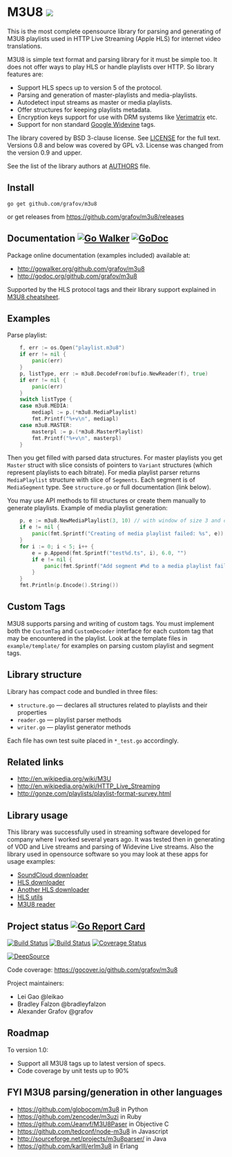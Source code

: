 <!--*- mode:markdown -*-->
M3U8 [![](https://awesome.re/mentioned-badge.svg)](https://github.com/avelino/awesome-go#video)
====

This is the most complete opensource library for parsing and generating of M3U8 playlists
used in HTTP Live Streaming (Apple HLS) for internet video translations.

M3U8 is simple text format and parsing library for it must be simple too. It does not offer
ways to play HLS or handle playlists over HTTP. So library features are:

* Support HLS specs up to version 5 of the protocol.
* Parsing and generation of master-playlists and media-playlists.
* Autodetect input streams as master or media playlists.
* Offer structures for keeping playlists metadata.
* Encryption keys support for use with DRM systems like [Verimatrix](http://verimatrix.com) etc.
* Support for non standard [Google Widevine](http://www.widevine.com) tags.

The library covered by BSD 3-clause license. See [LICENSE](LICENSE) for the full text.
Versions 0.8 and below was covered by GPL v3. License was changed from the version 0.9 and upper.

See the list of the library authors at [AUTHORS](AUTHORS) file.

Install
-------

	go get github.com/grafov/m3u8

or get releases from https://github.com/grafov/m3u8/releases

Documentation [![Go Walker](http://gowalker.org/api/v1/badge)](http://gowalker.org/github.com/grafov/m3u8) [![GoDoc](https://godoc.org/github.com/grafov/m3u8?status.svg)](https://godoc.org/github.com/grafov/m3u8)
-------------

Package online documentation (examples included) available at:

* http://gowalker.org/github.com/grafov/m3u8
* http://godoc.org/github.com/grafov/m3u8

Supported by the HLS protocol tags and their library support explained in [M3U8 cheatsheet](M3U8.md).

Examples
--------

Parse playlist:

```go
	f, err := os.Open("playlist.m3u8")
	if err != nil {
		panic(err)
	}
	p, listType, err := m3u8.DecodeFrom(bufio.NewReader(f), true)
	if err != nil {
		panic(err)
	}
	switch listType {
	case m3u8.MEDIA:
		mediapl := p.(*m3u8.MediaPlaylist)
		fmt.Printf("%+v\n", mediapl)
	case m3u8.MASTER:
		masterpl := p.(*m3u8.MasterPlaylist)
		fmt.Printf("%+v\n", masterpl)
	}
```

Then you get filled with parsed data structures. For master playlists you get ``Master`` struct with slice consists of pointers to ``Variant`` structures (which represent playlists to each bitrate).
For media playlist parser returns ``MediaPlaylist`` structure with slice of ``Segments``. Each segment is of ``MediaSegment`` type.
See ``structure.go`` or full documentation (link below).

You may use API methods to fill structures or create them manually to generate playlists. Example of media playlist generation:

```go
	p, e := m3u8.NewMediaPlaylist(3, 10) // with window of size 3 and capacity 10
	if e != nil {
		panic(fmt.Sprintf("Creating of media playlist failed: %s", e))
	}
	for i := 0; i < 5; i++ {
		e = p.Append(fmt.Sprintf("test%d.ts", i), 6.0, "")
		if e != nil {
			panic(fmt.Sprintf("Add segment #%d to a media playlist failed: %s", i, e))
		}
	}
	fmt.Println(p.Encode().String())
```

Custom Tags
-----------

M3U8 supports parsing and writing of custom tags. You must implement both the `CustomTag` and `CustomDecoder` interface for each custom tag that may be encountered in the playlist. Look at the template files in `example/template/` for examples on parsing custom playlist and segment tags.

Library structure
-----------------

Library has compact code and bundled in three files:

* `structure.go` — declares all structures related to playlists and their properties
* `reader.go` — playlist parser methods
* `writer.go` — playlist generator methods

Each file has own test suite placed in `*_test.go` accordingly.

Related links
-------------

* http://en.wikipedia.org/wiki/M3U
* http://en.wikipedia.org/wiki/HTTP_Live_Streaming
* http://gonze.com/playlists/playlist-format-survey.html

Library usage
-------------

This library was successfully used in streaming software developed for company where I worked several
years ago. It was tested then in generating of VOD and Live streams and parsing of Widevine Live streams.
Also the library used in opensource software so you may look at these apps for usage examples:

* [SoundCloud downloader](https://github.com/imthaghost/scdl)
* [HLS downloader](https://github.com/kz26/gohls)
* [Another HLS downloader](https://github.com/Makombo/hlsdownloader)
* [HLS utils](https://github.com/archsh/hls-utils)
* [M3U8 reader](https://github.com/jeongmin/m3u8-reader)

Project status [![Go Report Card](https://goreportcard.com/badge/grafov/m3u8)](https://goreportcard.com/report/grafov/m3u8)
--------------

[![Build Status](https://travis-ci.org/grafov/m3u8.png?branch=master)](https://travis-ci.org/grafov/m3u8) [![Build Status](https://cloud.drone.io/api/badges/grafov/m3u8/status.svg)](https://cloud.drone.io/grafov/m3u8) [![Coverage Status](https://coveralls.io/repos/github/grafov/m3u8/badge.svg?branch=master)](https://coveralls.io/github/grafov/m3u8?branch=master)

[![DeepSource](https://static.deepsource.io/deepsource-badge-light.svg)](https://deepsource.io/gh/grafov/m3u8/?ref=repository-badge)

Code coverage: https://gocover.io/github.com/grafov/m3u8

Project maintainers:

* Lei Gao @leikao
* Bradley Falzon @bradleyfalzon
* Alexander Grafov @grafov

Roadmap
-------

To version 1.0:

* Support all M3U8 tags up to latest version of specs.
* Code coverage by unit tests up to 90%

FYI M3U8 parsing/generation in other languages
------------------------------------------

* https://github.com/globocom/m3u8 in Python
* https://github.com/zencoder/m3uzi in Ruby
* https://github.com/Jeanvf/M3U8Paser in Objective C
* https://github.com/tedconf/node-m3u8 in Javascript
* http://sourceforge.net/projects/m3u8parser/ in Java
* https://github.com/karlll/erlm3u8 in Erlang
